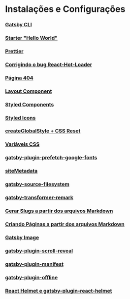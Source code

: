# Instalações e Configurações

### [Gatsby CLI](https://www.gatsbyjs.com/docs/quick-start/#install-the-gatsby-cli)

### [Starter "Hello World"](https://www.gatsbyjs.com/docs/quick-start/#create-a-new-site)

### [Prettier](https://prettier.io/)

### [Corrigindo o bug React-Hot-Loader](https://github.com/gatsbyjs/gatsby/issues/11934#issuecomment-646966955)

### [Página 404](https://www.gatsbyjs.com/docs/add-404-page/)

### [Layout Component](https://www.gatsbyjs.com/tutorial/part-three/#-create-your-first-layout-component)

### [Styled Components](https://www.gatsbyjs.com/docs/styled-components/)

### [Styled Icons](https://www.npmjs.com/package/styled-icons)

### [createGlobalStyle + CSS Reset](https://github.com/Emanuel-Dev/Curso-Desenvolvimento-Web/blob/master/03%20-%20CSS/28%20-%20reset.css)

### [Variáveis CSS](https://github.com/Emanuel-Dev/Curso-Desenvolvimento-Web/blob/master/03%20-%20CSS/34%20-%20Variaveis%20CSS.md)

### [gatsby-plugin-prefetch-google-fonts](https://www.gatsbyjs.com/plugins/gatsby-plugin-prefetch-google-fonts/?=)

### [siteMetadata](https://www.gatsbyjs.com/docs/gatsby-config/#sitemetadata)

### [gatsby-source-filesystem](https://www.gatsbyjs.com/plugins/gatsby-source-filesystem/)

### [gatsby-transformer-remark](https://www.gatsbyjs.com/docs/adding-markdown-pages/#install-transformer-plugin)

### [Gerar Slugs a partir dos arquivos Markdown](https://www.gatsbyjs.com/tutorial/part-seven/#creating-slugs-for-pages)

### [Criando Páginas a partir dos arquivos Markdown](https://www.gatsbyjs.com/tutorial/part-seven/#creating-pages)

### [Gatsby Image](https://www.gatsbyjs.com/docs/gatsby-image/#setting-up-gatsby-image)

### [gatsby-plugin-scroll-reveal](https://www.gatsbyjs.com/plugins/gatsby-plugin-scroll-reveal/)

### [gatsby-plugin-manifest](https://www.gatsbyjs.com/tutorial/part-eight/#-using-gatsby-plugin-manifest)

### [gatsby-plugin-offline](https://www.gatsbyjs.com/tutorial/part-eight/#-using-gatsby-plugin-offline)

### [React Helmet e gatsby-plugin-react-helmet](https://www.gatsbyjs.com/tutorial/part-eight/#-using-react-helmet-and-gatsby-plugin-react-helmet)
